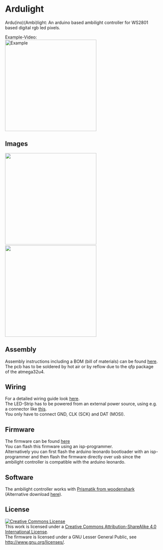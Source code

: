 Ardulight
=========

Ardu(ino)(Ambi)light: An arduino based ambilight controller for WS2801 based digital rgb led pixels.

Example-Video:<br />
<a href="http://www.youtube.com/watch?feature=player_embedded&v=HK8IQF8XRPc
" target="_blank"><img src="http://img.youtube.com/vi/HK8IQF8XRPc/0.jpg" 
alt="Example" width="300" /></a>

Images
------

<img src="https://github.com/jneureuther/Ardulight/blob/master/pcb/img/pcb.jpg" width="300px"/>&nbsp;&nbsp;&nbsp;<img src="https://github.com/jneureuther/Ardulight/blob/master/pcb/img/pcb_back.jpg" width="300px" />

Assembly
--------

Assembly instructions including a BOM (bill of materials) can be found [here](../master/pcb).<br />
The pcb has to be soldered by hot air or by reflow due to the qfp package of the atmega32u4.

Wiring
------

For a detailed wiring guide look [here](https://learn.adafruit.com/adalight-diy-ambient-tv-lighting/wiring-1).<br />
The LED-Strip has to be powered from an external power source, using e.g. a connector like [this](https://www.adafruit.com/products/368).<br />
You only have to connect GND, CLK (SCK) and DAT (MOSI).  

Firmware
--------

The firmware can be found [here](../master/firmware/firmware.pde)<br />
You can flash this firmware using an isp-programmer.<br />
Alternatively you can first flash the arduino leonardo bootloader with an isp-programmer and then flash the firmware directly over usb since the ambilight controller is compatible with the arduino leonardo.

Software
--------

The ambilight controller works with [Prismatik from woodenshark](https://github.com/woodenshark/Lightpack/releases/latest) (Alternative download [here](http://lightpack.tv/downloads)).

License
-------

<a rel="license" href="http://creativecommons.org/licenses/by-sa/4.0/"><img alt="Creative Commons License" style="border-width:0" src="https://i.creativecommons.org/l/by-sa/4.0/88x31.png" /></a><br />This work is licensed under a <a rel="license" href="http://creativecommons.org/licenses/by-sa/4.0/">Creative Commons Attribution-ShareAlike 4.0 International License</a>.<br />
The firmware is licensed under a GNU Lesser General Public, see <http://www.gnu.org/licenses/>.<br />
